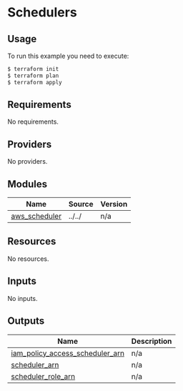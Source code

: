 # Schedulers

## Usage

To run this example you need to execute:

```bash
$ terraform init
$ terraform plan
$ terraform apply
```

<!-- BEGIN_TF_DOCS -->
## Requirements

No requirements.

## Providers

No providers.

## Modules

| Name | Source | Version |
|------|--------|---------|
| <a name="module_aws_scheduler"></a> [aws\_scheduler](#module\_aws\_scheduler) | ../../ | n/a |

## Resources

No resources.

## Inputs

No inputs.

## Outputs

| Name | Description |
|------|-------------|
| <a name="output_iam_policy_access_scheduler_arn"></a> [iam\_policy\_access\_scheduler\_arn](#output\_iam\_policy\_access\_scheduler\_arn) | n/a |
| <a name="output_scheduler_arn"></a> [scheduler\_arn](#output\_scheduler\_arn) | n/a |
| <a name="output_scheduler_role_arn"></a> [scheduler\_role\_arn](#output\_scheduler\_role\_arn) | n/a |
<!-- END_TF_DOCS -->